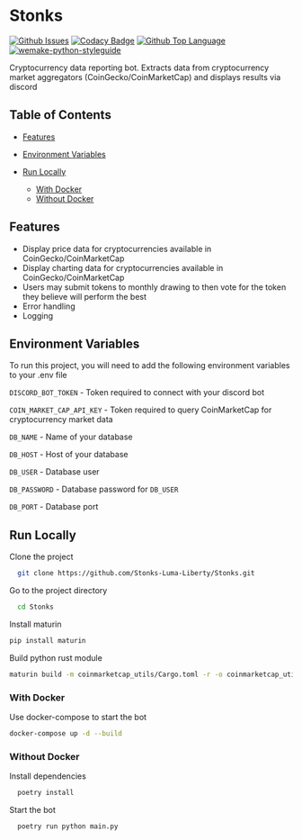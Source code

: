 # Stonks

[![Github Issues](https://img.shields.io/github/issues/Stonks-Luma-Liberty/Stonks?logo=github&style=for-the-badge)](https://github.com/Stonks-Luma-Liberty/Stonks/issues)
[![Codacy Badge](https://img.shields.io/codacy/grade/16f181495daf491ba11557c00cc8c40f?logo=codacy&style=for-the-badge)](https://www.codacy.com/gh/Stonks-Luma-Liberty/Stonks/dashboard?utm_source=github.com&utm_medium=referral&utm_content=Stonks-Luma-Liberty/Stonks&utm_campaign=Badge_Grade)
[![Github Top Language](https://img.shields.io/github/languages/top/Stonks-Luma-Liberty/Stonks?logo=python&style=for-the-badge)](https://www.python.org)
[![wemake-python-styleguide](https://img.shields.io/badge/style-wemake-000000.svg?style=for-the-badge)](https://github.com/wemake-services/wemake-python-styleguide)

Cryptocurrency data reporting bot. Extracts data from cryptocurrency market aggregators (CoinGecko/CoinMarketCap) and displays results via discord

## Table of Contents

- [Features](#features)

- [Environment Variables](#environment-variables)

- [Run Locally](#run-locally)

  - [With Docker](#with-docker)
  - [Without Docker](#without-docker)

## Features

- Display price data for cryptocurrencies available in CoinGecko/CoinMarketCap
- Display charting data for cryptocurrencies available in CoinGecko/CoinMarketCap
- Users may submit tokens to monthly drawing to then vote for the token they believe will perform the best
- Error handling
- Logging

## Environment Variables

To run this project, you will need to add the following environment variables to your .env file

`DISCORD_BOT_TOKEN` - Token required to connect with your discord bot

`COIN_MARKET_CAP_API_KEY` - Token required to query CoinMarketCap for cryptocurrency market data

`DB_NAME` - Name of your database

`DB_HOST` - Host of your database

`DB_USER` - Database user

`DB_PASSWORD` - Database password for `DB_USER`

`DB_PORT` - Database port

## Run Locally

Clone the project

```bash
  git clone https://github.com/Stonks-Luma-Liberty/Stonks.git
```

Go to the project directory

```bash
  cd Stonks
```

Install maturin

```bash
pip install maturin
```

Build python rust module

```bash
maturin build -m coinmarketcap_utils/Cargo.toml -r -o coinmarketcap_utils/dist
```

### With Docker

Use docker-compose to start the bot

```bash
docker-compose up -d --build
```

### Without Docker

Install dependencies

```bash
  poetry install
```

Start the bot

```bash
  poetry run python main.py
```
